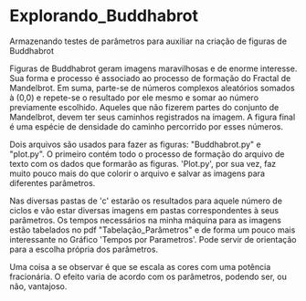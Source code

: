 # Explorando_Buddhabrot
Armazenando testes de parâmetros para auxiliar na criação de figuras de Buddhabrot

  Figuras de Buddhabrot geram imagens maravilhosas e de enorme interesse. Sua forma e processo é associado ao processo de formação do Fractal de Mandelbrot. Em suma, parte-se de números complexos aleatórios somados à (0,0) e repete-se o resultado por ele mesmo e somar ao número previamente escolhido. Aqueles que não fizerem partes do conjunto de Mandelbrot, devem ter seus caminhos registrados na imagem. A figura final é uma espécie de densidade do caminho percorrido por esses números.

  Dois arquivos são usados para fazer as figuras: "Buddhabrot.py" e "plot.py". O primeiro contém todo o processo de formação do arquivo de texto com os dados que formarão as figuras. 'Plot.py', por sua vez, faz muito pouco mais do que colorir o arquivo e salvar as imagens para diferentes parâmetros.
  
  Nas diversas pastas de 'c' estarão os resultados para aquele número de ciclos e vão estar diversas imagens em pastas correspondentes à seus parâmetros. Os tempos necessários na minha máquina para as imagens estão tabelados no pdf "Tabelação_Parâmetros" e de forma um pouco mais interessante no Gráfico 'Tempos por Parametros'. Pode servir de orientação para a escolha própria dos parâmetros.
  
  Uma coisa a se observar é que se escala as cores com uma potência fracionária. O efeito varia de acordo com os parâmetros, podendo ser, ou não, vantajoso.
  
